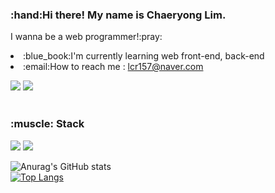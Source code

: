 <h3>:hand:Hi there! My name is Chaeryong Lim.</h3>
I wanna be a web programmer!:pray:<br>
<p>
  <li>:blue_book:I'm currently learning web front-end, back-end</li>
  <li>:email:How to reach me : <a href="lcr157@naver.com target="_blank">lcr157@naver.com</a></li>
</p>
    
<a href="https://blog.naver.com/lcr157" target="_blank"><img src="https://img.shields.io/badge/BLOG-green?style=flat-square&logo=naver&logoColor=white"/></a>
<a href="https://www.instagram.com/lcr157" target="_blank"><img src="https://img.shields.io/badge/Instagram-red?style=flat-square&logo=Instagram&logoColor=white"/></a> <br><br>

<p><h3>:muscle: Stack</h3></p>
<a href="" target="_blank"><img src="https://img.shields.io/badge/python-blue?style=flat-square&logo=python&logoColor=white"/></a>
<a href="" target="_blank"><img src="https://img.shields.io/badge/C-yellow?style=flat-square&logo=C&logoColor=white"/></a> <br>

![Anurag's GitHub stats](https://github-readme-stats.vercel.app/api?username=lcr157&show_icons=true&theme=dracula)<br>
[![Top Langs](https://github-readme-stats.vercel.app/api/top-langs/?username=lcr157&layout=compact)](https://github.com/anuraghazra/github-readme-stats)
